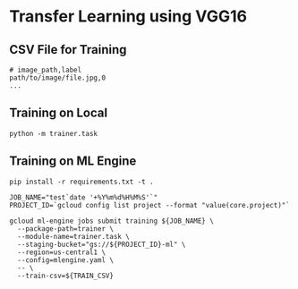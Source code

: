 # Transfer Learning using VGG16

## CSV File for Training

```csv
# image_path,label
path/to/image/file.jpg,0
...
```

## Training on Local

```
python -m trainer.task
```

## Training on ML Engine

```
pip install -r requirements.txt -t .
```

```
JOB_NAME="test`date '+%Y%m%d%H%M%S'`"
PROJECT_ID=`gcloud config list project --format "value(core.project)"`

gcloud ml-engine jobs submit training ${JOB_NAME} \
  --package-path=trainer \
  --module-name=trainer.task \
  --staging-bucket="gs://${PROJECT_ID}-ml" \
  --region=us-central1 \
  --config=mlengine.yaml \
  -- \
  --train-csv=${TRAIN_CSV}
```
